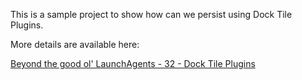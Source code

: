 This is a sample project to show how can we persist using Dock Tile Plugins.

More details are available here:

[Beyond the good ol' LaunchAgents - 32 - Dock Tile Plugins](https://theevilbit.github.io/beyond/beyond_0032/)